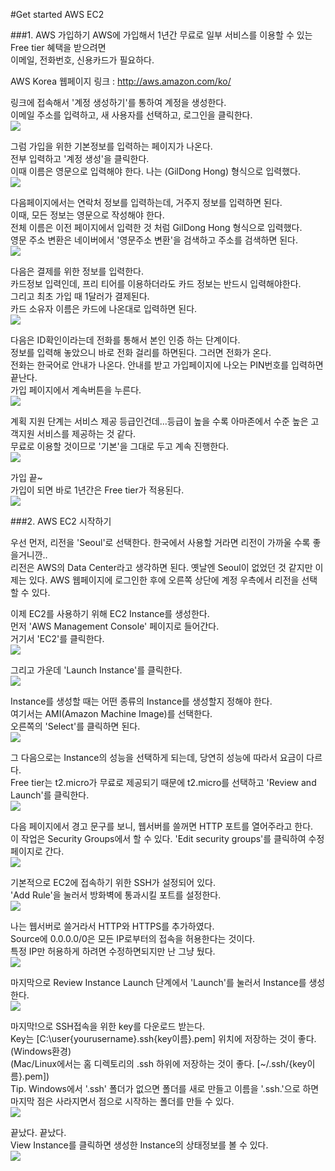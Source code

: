 #Get started AWS EC2

###1. AWS 가입하기
AWS에 가입해서 1년간 무료로 일부 서비스를 이용할 수 있는 Free tier 혜택을 받으려면  
이메일, 전화번호, 신용카드가 필요하다.  

AWS Korea 웹페이지 링크 : http://aws.amazon.com/ko/  

링크에 접속해서 '계정 생성하기'를 통하여 계정을 생성한다.  
이메일 주소를 입력하고, 새 사용자를 선택하고, 로그인을 클릭한다.  
![](https://github.com/ChanMinPark/TIL/blob/master/image/Get_started_AWS_EC2/image01.PNG)


그럼 가입을 위한 기본정보를 입력하는 페이지가 나온다.  
전부 입력하고 '계정 생성'을 클릭한다.  
이때 이름은 영문으로 입력해야 한다. 나는 (GilDong Hong) 형식으로 입력했다.  
![](https://github.com/ChanMinPark/TIL/blob/master/image/Get_started_AWS_EC2/image02.PNG)


다음페이지에서는 연락처 정보를 입력하는데, 거주지 정보를 입력하면 된다.  
이때, 모든 정보는 영문으로 작성해야 한다.  
전체 이름은 이전 페이지에서 입력한 것 처럼 GilDong Hong 형식으로 입력했다.  
영문 주소 변환은 네이버에서 '영문주소 변환'을 검색하고 주소를 검색하면 된다.  
![](https://github.com/ChanMinPark/TIL/blob/master/image/Get_started_AWS_EC2/image03.PNG)


다음은 결제를 위한 정보를 입력한다.  
카드정보 입력인데, 프리 티어를 이용하더라도 카드 정보는 반드시 입력해야한다.  
그리고 최초 가입 때 1달러가 결제된다.  
카드 소유자 이름은 카드에 나온대로 입력하면 된다.  
![](https://github.com/ChanMinPark/TIL/blob/master/image/Get_started_AWS_EC2/image04.PNG)


다음은 ID확인이라는데 전화를 통해서 본인 인증 하는 단계이다.  
정보를 입력해 놓았으니 바로 전화 걸리를 하면된다. 그러면 전화가 온다.  
전화는 한국어로 안내가 나온다. 안내를 받고 가입페이지에 나오는 PIN번호를 입력하면 끝난다.  
가입 페이지에서 계속버튼을 누른다.  
![](https://github.com/ChanMinPark/TIL/blob/master/image/Get_started_AWS_EC2/image05.PNG)


계획 지원 단계는 서비스 제공 등급인건데...등급이 높을 수록 아마존에서 수준 높은 고객지원 서비스를 제공하는 것 같다.  
무료로 이용할 것이므로 '기본'을 그대로 두고 계속 진행한다.  
![](https://github.com/ChanMinPark/TIL/blob/master/image/Get_started_AWS_EC2/image06.PNG)


가입 끝~  
가입이 되면 바로 1년간은 Free tier가 적용된다.  
![](https://github.com/ChanMinPark/TIL/blob/master/image/Get_started_AWS_EC2/image07.PNG)


###2. AWS EC2 시작하기

우선 먼저, 리전을 'Seoul'로 선택한다. 한국에서 사용할 거라면 리전이 가까울 수록 좋을거니깐..  
리전은 AWS의 Data Center라고 생각하면 된다. 옛날엔 Seoul이 없었던 것 같지만 이제는 있다.
AWS 웹페이지에 로그인한 후에 오른쪽 상단에 계정 우측에서 리전을 선택할 수 있다.  

이제 EC2를 사용하기 위해 EC2 Instance를 생성한다.  
먼저 'AWS Management Console' 페이지로 들어간다.  
거기서 'EC2'를 클릭한다.  
![](https://github.com/ChanMinPark/TIL/blob/master/image/Get_started_AWS_EC2/image08.PNG)


그리고 가운데 'Launch Instance'를 클릭한다.  
![](https://github.com/ChanMinPark/TIL/blob/master/image/Get_started_AWS_EC2/image09.PNG)


Instance를 생성할 때는 어떤 종류의 Instance를 생성할지 정해야 한다.  
여기서는 AMI(Amazon Machine Image)를 선택한다.  
오른쪽의 'Select'를 클릭하면 된다.  
![](https://github.com/ChanMinPark/TIL/blob/master/image/Get_started_AWS_EC2/image10.PNG)


그 다음으로는 Instance의 성능을 선택하게 되는데, 당연히 성능에 따라서 요금이 다르다.  
Free tier는 t2.micro가 무료로 제공되기 때문에 t2.micro를 선택하고 'Review and Launch'를 클릭한다.  
![](https://github.com/ChanMinPark/TIL/blob/master/image/Get_started_AWS_EC2/image11.PNG)


다음 페이지에서 경고 문구를 보니, 웹서버를 쓸꺼면 HTTP 포트를 열어주라고 한다.  
이 작업은 Security Groups에서 할 수 있다. 'Edit security groups'를 클릭하여 수정 페이지로 간다.  
![](https://github.com/ChanMinPark/TIL/blob/master/image/Get_started_AWS_EC2/image12.PNG)


기본적으로 EC2에 접속하기 위한 SSH가 설정되어 있다.  
'Add Rule'을 눌러서 방화벽에 통과시킬 포트를 설정한다.  
![](https://github.com/ChanMinPark/TIL/blob/master/image/Get_started_AWS_EC2/image13.PNG)


나는 웹서버로 쓸거라서 HTTP와 HTTPS를 추가하였다.  
Source에 0.0.0.0/0은 모든 IP로부터의 접속을 허용한다는 것이다.  
특정 IP만 허용하게 하려면 수정하면되지만 난 그냥 뒀다.  
![](https://github.com/ChanMinPark/TIL/blob/master/image/Get_started_AWS_EC2/image14.PNG)


마지막으로 Review Instance Launch 단계에서 'Launch'를 눌러서 Instance를 생성한다.  
![](https://github.com/ChanMinPark/TIL/blob/master/image/Get_started_AWS_EC2/image15.PNG)


마지막!으로 SSH접속을 위한 key를 다운로드 받는다.  
Key는 [C:\user\{yourusername}\.ssh\{key이름}.pem] 위치에 저장하는 것이 좋다.(Windows환경)  
(Mac/Linux에서는 홈 디렉토리의 .ssh 하위에 저장하는 것이 좋다. [~/.ssh/{key이름}.pem])  
Tip. Windows에서 '.ssh' 폴더가 없으면 폴더를 새로 만들고 이름을 '.ssh.'으로 하면 마지막 점은 사라지면서 점으로 시작하는 폴더를 만들 수 있다.  
![](https://github.com/ChanMinPark/TIL/blob/master/image/Get_started_AWS_EC2/image16.PNG)


끝났다. 끝났다.  
View Instance를 클릭하면 생성한 Instance의 상태정보를 볼 수 있다.  
![](https://github.com/ChanMinPark/TIL/blob/master/image/Get_started_AWS_EC2/image17.PNG)
